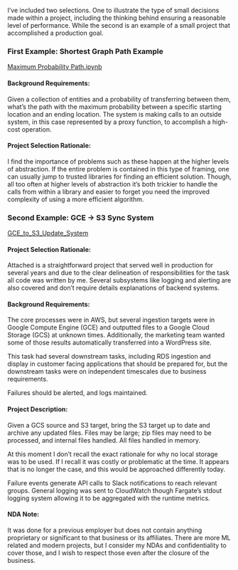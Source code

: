 I’ve included two selections. One to illustrate the type of small decisions made within a project, including the thinking behind ensuring a reasonable level of performance. While the second is an example of a small project that accomplished a production goal. 

### First Example: Shortest Graph Path Example
[Maximum Probability Path.ipynb](https://github.com/vatir/keck_code_samples/blob/main/Maximum%20Probability%20Path.ipynb)

#### Background Requirements:

Given a collection of entities and a probability of transferring between them, what’s the path with the maximum probability between a specific starting location and an ending location. The system is making calls to an outside system, in this case represented by a proxy function, to accomplish a high-cost operation. 

#### Project Selection Rationale:

I find the importance of problems such as these happen at the higher levels of abstraction. If the entire problem is contained in this type of framing, one can usually jump to trusted libraries for finding an efficient solution. Though, all too often at higher levels of abstraction it’s both trickier to handle the calls from within a library and easier to forget you need the improved complexity of using a more efficient algorithm. 

### Second Example: GCE -> S3 Sync System
[GCE_to_S3_Update_System](https://github.com/vatir/keck_code_samples/tree/main/GCE_to_S3_Update_System)

#### Project Selection Rationale:

Attached is a straightforward project that served well in production for several years and due to the clear delineation of responsibilities for the task all code was written by me. Several subsystems like logging and alerting are also covered and don’t require details explanations of backend systems.

#### Background Requirements:

The core processes were in AWS, but several ingestion targets were in Google Compute Engine (GCE) and outputted files to a Google Cloud Storage (GCS) at unknown times. Additionally, the marketing team wanted some of those results automatically transferred into a WordPress site. 

This task had several downstream tasks, including RDS ingestion and display in customer facing applications that should be prepared for, but the downstream tasks were on independent timescales due to business requirements.

Failures should be alerted, and logs maintained.

#### Project Description:

Given a GCS source and S3 target, bring the S3 target up to date and archive any updated files. Files may be large; zip files may need to be processed, and internal files handled. All files handled in memory.

At this moment I don’t recall the exact rationale for why no local storage was to be used. If I recall it was costly or problematic at the time. It appears that is no longer the case, and this would be approached differently today.

Failure events generate API calls to Slack notifications to reach relevant groups. 
General logging was sent to CloudWatch though Fargate’s stdout logging system allowing it to be aggregated with the runtime metrics. 

#### NDA Note:

It was done for a previous employer but does not contain anything proprietary or significant to that business or its affiliates. There are more ML related and modern projects, but I consider my NDAs and confidentiality to cover those, and I wish to respect those even after the closure of the business.
